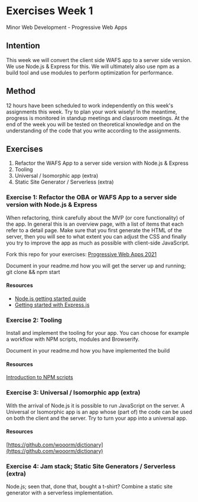 # Exercises Week 1

Minor Web Development - Progressive Web Apps

## Intention

This week we will convert the client side WAFS app to a server side version. We use Node.js & Express for this. We will ultimately also use npm as a build tool and use modules to  perform optimization for performance.

## Method

12 hours have been scheduled to work independently on this week's assignments this week. Try to plan your work wisely! In the meantime, progress is monitored in standup meetings and classroom meetings. At the end of the week you will be tested on theoretical knowledge and on the understanding of the code that you write according to the assignments.

## Exercises

1. Refactor the WAFS App to a server side version with Node.js & Express
2. Tooling
3. Universal / Isomorphic app (extra)
4. Static Site Generator / Serverless (extra)

### Exercise 1: Refactor the OBA or WAFS App to a server side version with Node.js & Express

When refactoring, think carefully about the MVP (or core functionality) of the app. In general this is an overview page, with a list of items that each refer to a detail page. Make sure that you first generate the HTML of the server, then you will see to what extent you can adjust the CSS and finally you try to improve the app as much as possible with client-side JavaScript.

Fork this repo for your exercises: [Progressive Web Apps 2021](https://github.com/cmda-minor-web/progressive-web-apps-2021)

Document in your readme.md how you will get the server up and running; git clone && npm start

#### Resources

* [Node.js getting started quide](https://nodejs.org/en/docs/guides/getting-started-guide/)
* [Getting started with Express.js](http://expressjs.com/en/starter/installing.html)

### Exercise 2: Tooling

Install and implement the tooling for your app. You can choose for example a workflow with NPM scripts, modules and Browserify.

Document in your readme.md how you have implemented the build

#### Resources

[Introduction to NPM scripts](https://medium.freecodecamp.org/introduction-to-npm-scripts-1dbb2ae01633)

### Exercise 3: Universal / Isomorphic app (extra)

With the arrival of Node.js it is possible to run JavaScript on the server. A Universal or Isomorphic app is an app whose (part of) the code can be used on both the client and the server. Try to turn your app into a universal app.

#### Resources

[https://github.com/wooorm/dictionary](https://github.com/wooorm/dictionary)

### Exercise 4: Jam stack; Static Site Generators / Serverless (extra)

Node.js; seen that, done that, bought a t-shirt? Combine a static site generator with a serverless implementation.
